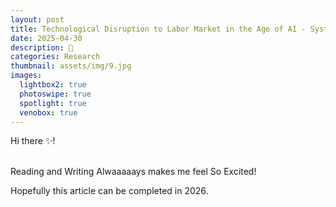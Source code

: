 ```yaml
---
layout: post
title: Technological Disruption to Labor Market in the Age of AI - Systemic Impacts and Adaptive Responses
date: 2025-04-30
description: 📍
categories: Research
thumbnail: assets/img/9.jpg
images:
  lightbox2: true
  photoswipe: true
  spotlight: true
  venobox: true
---
```


Hi there ✨!<br><br>

Reading and Writing Alwaaaaays makes me feel So Excited! 

Hopefully this article can be completed in 2026. 


<br><br><br><br><br><br><br><br>
